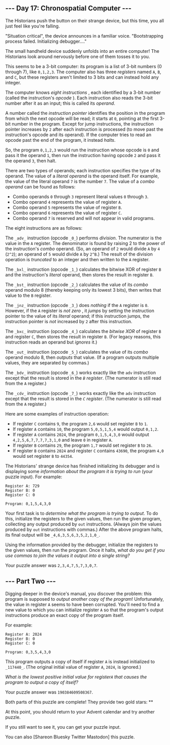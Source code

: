 ## \--- Day 17: Chronospatial Computer ---

The Historians push the button on their strange device, but this time, you all
just feel like you're falling.

"Situation critical", the device announces in a familiar voice. "Bootstrapping
process failed. Initializing debugger...."

The small handheld device suddenly unfolds into an entire computer! The
Historians look around nervously before one of them tosses it to you.

This seems to be a 3-bit computer: its program is a list of 3-bit numbers (0
through 7), like `0,1,2,3`. The computer also has three _registers_ named `A`,
`B`, and `C`, but these registers aren't limited to 3 bits and can instead
hold any integer.

The computer knows _eight instructions_ , each identified by a 3-bit number
(called the instruction's _opcode_ ). Each instruction also reads the 3-bit
number after it as an input; this is called its _operand_.

A number called the _instruction pointer_ identifies the position in the
program from which the next opcode will be read; it starts at `0`, pointing at
the first 3-bit number in the program. Except for jump instructions, the
instruction pointer increases by `2` after each instruction is processed (to
move past the instruction's opcode and its operand). If the computer tries to
read an opcode past the end of the program, it instead _halts_.

So, the program `0,1,2,3` would run the instruction whose opcode is `0` and
pass it the operand `1`, then run the instruction having opcode `2` and pass
it the operand `3`, then halt.

There are two types of operands; each instruction specifies the type of its
operand. The value of a _literal operand_ is the operand itself. For example,
the value of the literal operand `7` is the number `7`. The value of a _combo
operand_ can be found as follows:

  * Combo operands `0` through `3` represent literal values `0` through `3`.
  * Combo operand `4` represents the value of register `A`.
  * Combo operand `5` represents the value of register `B`.
  * Combo operand `6` represents the value of register `C`.
  * Combo operand `7` is reserved and will not appear in valid programs.

The eight instructions are as follows:

The `_adv_` instruction (opcode `_0_`) performs _division_. The numerator is
the value in the `A` register. The denominator is found by raising 2 to the
power of the instruction's _combo_ operand. (So, an operand of `2` would
divide `A` by `4` (`2^2`); an operand of `5` would divide `A` by `2^B`.) The
result of the division operation is _truncated_ to an integer and then written
to the `A` register.

The `_bxl_` instruction (opcode `_1_`) calculates the bitwise XOR of register
`B` and the instruction's _literal_ operand, then stores the result in
register `B`.

The `_bst_` instruction (opcode `_2_`) calculates the value of its _combo_
operand modulo 8 (thereby keeping only its lowest 3 bits), then writes that
value to the `B` register.

The `_jnz_` instruction (opcode `_3_`) does _nothing_ if the `A` register is
`0`. However, if the `A` register is _not zero_ , it _jumps_ by setting the
instruction pointer to the value of its _literal_ operand; if this instruction
jumps, the instruction pointer is _not_ increased by `2` after this
instruction.

The `_bxc_` instruction (opcode `_4_`) calculates the _bitwise XOR_ of
register `B` and register `C`, then stores the result in register `B`. (For
legacy reasons, this instruction reads an operand but _ignores_ it.)

The `_out_` instruction (opcode `_5_`) calculates the value of its _combo_
operand modulo 8, then _outputs_ that value. (If a program outputs multiple
values, they are separated by commas.)

The `_bdv_` instruction (opcode `_6_`) works exactly like the `adv`
instruction except that the result is stored in the _`B` register_. (The
numerator is still read from the `A` register.)

The `_cdv_` instruction (opcode `_7_`) works exactly like the `adv`
instruction except that the result is stored in the _`C` register_. (The
numerator is still read from the `A` register.)

Here are some examples of instruction operation:

  * If register `C` contains `9`, the program `2,6` would set register `B` to `1`.
  * If register `A` contains `10`, the program `5,0,5,1,5,4` would output `0,1,2`.
  * If register `A` contains `2024`, the program `0,1,5,4,3,0` would output `4,2,5,6,7,7,7,7,3,1,0` and leave `0` in register `A`.
  * If register `B` contains `29`, the program `1,7` would set register `B` to `26`.
  * If register `B` contains `2024` and register `C` contains `43690`, the program `4,0` would set register `B` to `44354`.

The Historians' strange device has finished initializing its debugger and is
displaying some _information about the program it is trying to run_ (your
puzzle input). For example:

    
    
    Register A: 729
    Register B: 0
    Register C: 0
    
    Program: 0,1,5,4,3,0
    

Your first task is to _determine what the program is trying to output_. To do
this, initialize the registers to the given values, then run the given
program, collecting any output produced by `out` instructions. (Always join
the values produced by `out` instructions with commas.) After the above
program halts, its final output will be `_4,6,3,5,6,3,5,2,1,0_`.

Using the information provided by the debugger, initialize the registers to
the given values, then run the program. Once it halts, _what do you get if you
use commas to join the values it output into a single string?_

Your puzzle answer was `2,3,4,7,5,7,3,0,7`.

## \--- Part Two ---

Digging deeper in the device's manual, you discover the problem: this program
is supposed to _output another copy of the program_! Unfortunately, the value
in register `A` seems to have been corrupted. You'll need to find a new value
to which you can initialize register `A` so that the program's output
instructions produce an exact copy of the program itself.

For example:

    
    
    Register A: 2024
    Register B: 0
    Register C: 0
    
    Program: 0,3,5,4,3,0
    

This program outputs a copy of itself if register `A` is instead initialized
to `_117440_`. (The original initial value of register `A`, `2024`, is
ignored.)

_What is the lowest positive initial value for register`A` that causes the
program to output a copy of itself?_

Your puzzle answer was `190384609508367`.

Both parts of this puzzle are complete! They provide two gold stars: **

At this point, you should return to your Advent calendar and try another
puzzle.

If you still want to see it, you can get your puzzle input.

You can also [Shareon Bluesky Twitter Mastodon] this puzzle.

